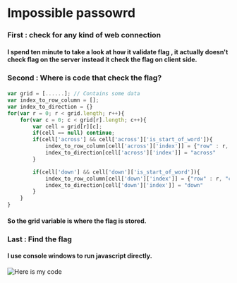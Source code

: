 # Impossible passowrd
### First : check for any kind of web connection
#### I spend ten minute to take a look at how it validate flag , it actually doesn't check flag on the server instead it check the flag on client side.
### Second : Where is code that check the flag?
####
```javascript
var grid = [......]; // Contains some data
var index_to_row_column = [];
var index_to_direction = {}
for(var r = 0; r < grid.length; r++){
    for(var c = 0; c < grid[r].length; c++){
        var cell = grid[r][c];
        if(cell == null) continue;
        if(cell['across'] && cell['across']['is_start_of_word']){
            index_to_row_column[cell['across']['index']] = {"row" : r, "col" : c};
            index_to_direction[cell['across']['index']] = "across"
        }

        if(cell['down'] && cell['down']['is_start_of_word']){
            index_to_row_column[cell['down']['index']] = {"row" : r, "col" : c};            
            index_to_direction[cell['down']['index']] = "down"
        }
    }
}
```
#### So the grid variable is where the flag is stored.
### Last : Find the flag
#### I use console windows to run javascript directly.
![Here is my code]()